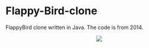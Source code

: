 # Flappy-Bird-clone
FlappyBird clone written in Java.
The code is from 2014. 

<p align="center">
  <img src="https://github.com/GabrielJadderson/Flappy-Bird-clone/raw/master/preview.gif"/>
</p>

